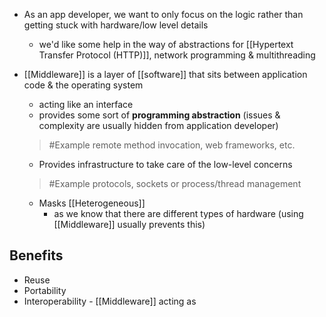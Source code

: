 - As an app developer, we want to only focus on the logic rather than getting stuck with hardware/low level details
	- we'd like some help in the way of abstractions for [[Hypertext Transfer Protocol (HTTP)]], network programming & multithreading

- [[Middleware]] is a layer of [[software]] that sits between application code & the operating system
	- acting like an interface
	- provides some sort of **programming abstraction** (issues & complexity are usually hidden from application developer)
	>	#Example 
	>	remote method invocation, web frameworks, etc.

	- Provides infrastructure to take care of the low-level concerns
	>	#Example 
	>	protocols, sockets or process/thread management
	
	- Masks [[Heterogeneous]]
		- as we know that there are different types of hardware (using [[Middleware]] usually prevents this)

## Benefits
- Reuse
- Portability
- Interoperability - [[Middleware]] acting as 